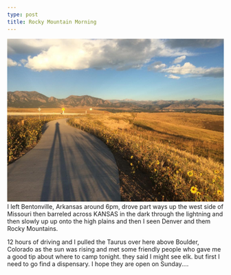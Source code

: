 ```yaml
---
type: post
title: Rocky Mountain Morning
---
```

![Rocky Mountain Morning](/images/14374075_1794722254101175_1088689824_n.jpg)
I left Bentonville, Arkansas around 6pm, drove part ways up the west side of Missouri then barreled across KANSAS in the dark through the lightning and then slowly up up onto the high plains and then I seen Denver and them Rocky Mountains. 

12 hours of driving and I pulled the Taurus over here above Boulder, Colorado as the sun was rising and met some friendly people who gave me a good tip about where to camp tonight. they said I might see elk. but first I need to go find a dispensary. I hope they are open on Sunday....
